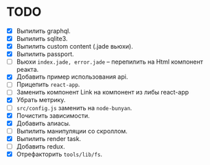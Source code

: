 # TODO

- [x] Выпилить graphql.
- [x] Выпилить sqlite3.
- [x] Выпилить custom content (.jade вьюхи).
- [x] Выпилить passport.
- [ ] Вьюхи `index.jade, error.jade` – перепилить на Html компонент реакта.
- [x] Добавить пример использования api.
- [ ] Прицепить `react-app`.
- [ ] Заменить компонент Link на компонент из либы react-app
- [x] Убрать метрику.
- [ ] `src/config.js` заменить на `node-bunyan`.
- [x] Почистить зависимости.
- [x] Добавить алиасы.
- [ ] Выпилить манипуляции со скроллом.
- [x] Выпилить render task.
- [ ] Добавить redux.
- [x] Отрефакторить `tools/lib/fs`.
